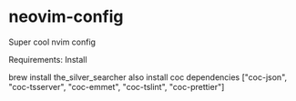 # neovim-config
Super cool nvim config

Requirements:
Install

brew install the_silver_searcher
also install coc dependencies
["coc-json", "coc-tsserver", "coc-emmet", "coc-tslint", "coc-prettier"]
